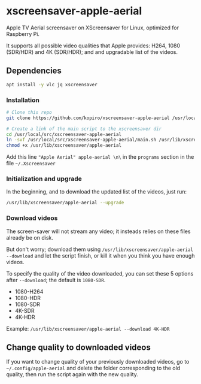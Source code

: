 # xscreensaver-apple-aerial

Apple TV Aerial screensaver on XScreensaver for Linux, optimized for Raspberry Pi.

It supports all possible video qualities that Apple provides: H264, 1080 (SDR/HDR) and 4K (SDR/HDR); and and upgradable list of the videos.

## Dependencies

```bash
apt install -y vlc jq xscreensaver
```

### Installation

```bash
# Clone this repo
git clone https://github.com/kopiro/xscreensaver-apple-aerial /usr/local/src/xscreensaver-apple-aerial

# Create a link of the main script to the xscreensaver dir
cd /usr/local/src/xscreensaver-apple-aerial
ln -svf /usr/local/src/xscreensaver-apple-aerial/main.sh /usr/lib/xscreensaver/apple-aerial
chmod +x /usr/lib/xscreensaver/apple-aerial
```

Add this line `"Apple Aerial" apple-aerial \n\` in the `programs` section in the file `~/.Xscreensaver`

### Initialization and upgrade

In the beginning, and to download the updated list of the videos, just run:

```bash
/usr/lib/xscreensaver/apple-aerial --upgrade
```

### Download videos

The screen-saver will not stream any video; it insteads relies on these files already be on disk.

But don't worry; download them using `/usr/lib/xscreensaver/apple-aerial --download` and let the script finish, or kill it when you think you have enough videos.

To specify the quality of the video downloaded, you can set these 5 options after `--download`; the default is `1080-SDR`.

- 1080-H264
- 1080-HDR
- 1080-SDR
- 4K-SDR
- 4K-HDR

Example: `/usr/lib/xscreensaver/apple-aerial --download 4K-HDR`

## Change quality to downloaded videos

If you want to change quality of your previously downloaded videos, go to `~/.config/apple-aerial`
and delete the folder corresponding to the old quality, then run the script again with the new quality.
